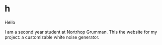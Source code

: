 # h

Hello

I am a second year student at Nortrhop Grumman. This the website for my project: a customizable white noise generator.
